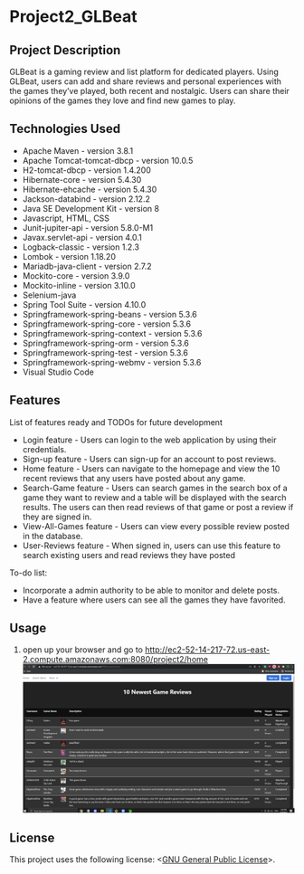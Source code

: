 # Project2_GLBeat

## Project Description

GLBeat is a gaming review and list platform for dedicated players. Using GLBeat, users can add and share reviews and personal experiences with the games they’ve played, both recent and nostalgic. Users can share their opinions of the games they love and find new games to play.


## Technologies Used

* Apache Maven - version 3.8.1
* Apache Tomcat-tomcat-dbcp - version 10.0.5
* H2-tomcat-dbcp - version 1.4.200
* Hibernate-core - version 5.4.30
* Hibernate-ehcache - version 5.4.30
* Jackson-databind - version 2.12.2
* Java SE Development Kit - version 8
* Javascript, HTML, CSS
* Junit-jupiter-api - version 5.8.0-M1
* Javax.servlet-api - version 4.0.1
* Logback-classic - version 1.2.3
* Lombok - version 1.18.20
* Mariadb-java-client - version 2.7.2
* Mockito-core - version 3.9.0
* Mockito-inline - version 3.10.0
* Selenium-java
* Spring Tool Suite - version 4.10.0
* Springframework-spring-beans - version 5.3.6
* Springframework-spring-core - version 5.3.6
* Springframework-spring-context - version 5.3.6
* Springframework-spring-orm - version 5.3.6
* Springframework-spring-test - version 5.3.6
* Springframework-spring-webmv - version 5.3.6
* Visual Studio Code 

## Features

List of features ready and TODOs for future development
* Login feature - Users can login to the web application by using their credentials.
* Sign-up feature - Users can sign-up for an account to post reviews.
* Home feature - Users can navigate to the homepage and view the 10 recent reviews that any users have posted about any game.
* Search-Game feature - Users can search games in the search box of a game they want to review and a table will be displayed with the search results. The users can then read reviews of that game or post a review if they are signed in.
* View-All-Games feature - Users can view every possible review posted in the database.
* User-Reviews feature - When signed in, users can use this feature to search existing users and read reviews they have posted

To-do list:
* Incorporate a admin authority to be able to monitor and delete posts.
* Have a feature where users can see all the games they have favorited.

## Usage

1. open up your browser and go to http://ec2-52-14-217-72.us-east-2.compute.amazonaws.com:8080/project2/home
![](./images/glbwebsite.PNG)

## License

This project uses the following license: <[GNU General Public License](LICENSE)>.
